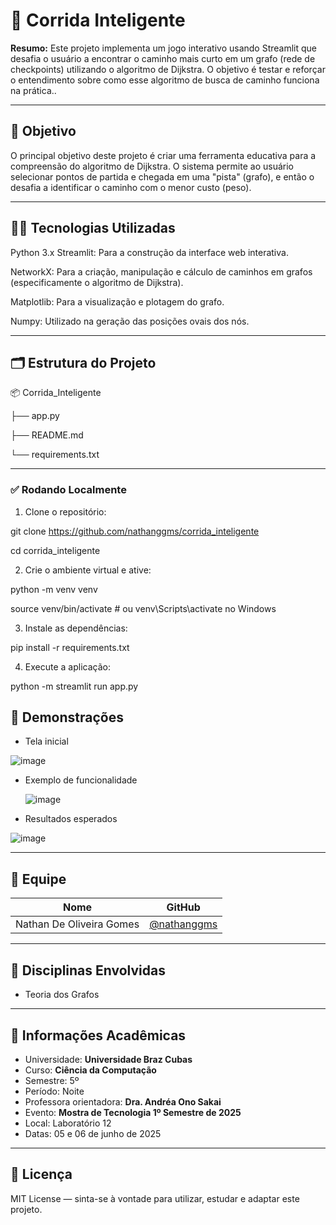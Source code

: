 # 🚀 Corrida Inteligente

**Resumo:** Este projeto implementa um jogo interativo usando Streamlit que desafia o usuário a encontrar o caminho mais curto em um grafo (rede de checkpoints) utilizando o algoritmo de Dijkstra. O objetivo é testar e reforçar o entendimento sobre como esse algoritmo de busca de caminho funciona na prática..

---

## 🎯 Objetivo

O principal objetivo deste projeto é criar uma ferramenta educativa para a compreensão do algoritmo de Dijkstra. O sistema permite ao usuário selecionar pontos de partida e chegada em uma "pista" (grafo), e então o desafia a identificar o caminho com o menor custo (peso).

---

## 👨‍💻 Tecnologias Utilizadas

Python 3.x
Streamlit: Para a construção da interface web interativa.

NetworkX: Para a criação, manipulação e cálculo de caminhos em grafos (especificamente o algoritmo de Dijkstra).

Matplotlib: Para a visualização e plotagem do grafo.

Numpy: Utilizado na geração das posições ovais dos nós.

---

## 🗂️ Estrutura do Projeto


📦 Corrida_Inteligente

├── app.py

├── README.md

└── requirements.txt

---

### ✅ Rodando Localmente

1. Clone o repositório:

git clone https://github.com/nathanggms/corrida_inteligente

cd corrida_inteligente


2. Crie o ambiente virtual e ative:

python -m venv venv

source venv/bin/activate  # ou venv\Scripts\activate no Windows


3. Instale as dependências:


pip install -r requirements.txt


4. Execute a aplicação:


python -m streamlit run app.py


## 📸 Demonstrações

- Tela inicial

![image](https://github.com/user-attachments/assets/9e8f3804-3b6b-45f8-a771-f2da96918258)

- Exemplo de funcionalidade

  ![image](https://github.com/user-attachments/assets/6eaf6e5d-6763-48a5-ba53-750b819bdf1a)

- Resultados esperados

![image](https://github.com/user-attachments/assets/4e52017e-f7f9-46f7-9254-690761295a3f)

---

## 👥 Equipe

| Nome | GitHub |
|------|--------|
| Nathan De Oliveira Gomes | [@nathanggms](https://github.com/nathanggms) |
---

## 🧠 Disciplinas Envolvidas

- Teoria dos Grafos

---

## 🏫 Informações Acadêmicas

- Universidade: **Universidade Braz Cubas**
- Curso: **Ciência da Computação**
- Semestre: 5º 
- Período: Noite
- Professora orientadora: **Dra. Andréa Ono Sakai**
- Evento: **Mostra de Tecnologia 1º Semestre de 2025**
- Local: Laboratório 12
- Datas: 05 e 06 de junho de 2025

---

## 📄 Licença

MIT License — sinta-se à vontade para utilizar, estudar e adaptar este projeto.

